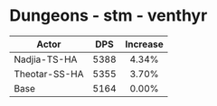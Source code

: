 # Dungeons - stm - venthyr
| Actor | DPS | Increase |
|---|:---:|:---:|
|Nadjia-TS-HA|5388|4.34%|
|Theotar-SS-HA|5355|3.70%|
|Base|5164|0.00%|
